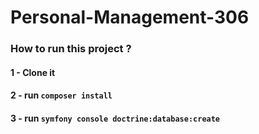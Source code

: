 # Personal-Management-306

### How to run this project ?


#### 1 - Clone it

#### 2 - run `composer install`

#### 3 - run `symfony console doctrine:database:create`

